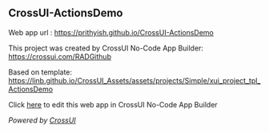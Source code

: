 ## CrossUI-ActionsDemo
Web app url : https://prithyish.github.io/CrossUI-ActionsDemo

This project was created by CrossUI No-Code App Builder: https://crossui.com/RADGithub

Based on template: https://linb.github.io/CrossUI_Assets/assets/projects/Simple/xui_project_tpl_ActionsDemo

Click [here](https://crossui.com/RADGithub/#!from=github&owner=prithyish&repo=CrossUI-ActionsDemo) to edit this web app in CrossUI No-Code App Builder

<i>Powered by [CrossUI](https://crossui.com)</i>
